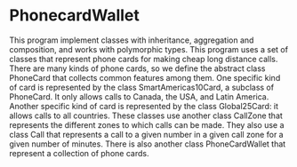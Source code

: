 # PhonecardWallet
This program implement classes with inheritance, aggregation and composition, and works with polymorphic types.
This program uses a set of classes that represent phone cards for making cheap long distance calls. There are many kinds of phone cards, so we define the abstract class PhoneCard that collects common features among them. One specific kind of card is represented by the class SmartAmericas10Card, a subclass of  PhoneCard. It only allows calls to Canada, the USA, and Latin America. Another specific kind of card is represented by the class Global25Card: it allows calls to all countries.  These classes use another class CallZone that represents the different zones to which calls can be made. They also use a class Call that represents a call to a given number in a given call zone for a given number of minutes. There is also another class  PhoneCardWallet that represent a collection of phone cards.  
